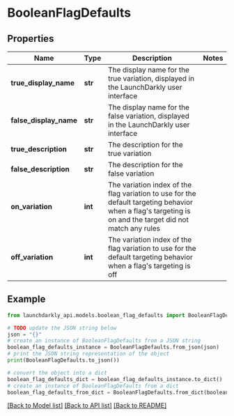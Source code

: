 # BooleanFlagDefaults


## Properties

Name | Type | Description | Notes
------------ | ------------- | ------------- | -------------
**true_display_name** | **str** | The display name for the true variation, displayed in the LaunchDarkly user interface | 
**false_display_name** | **str** | The display name for the false variation, displayed in the LaunchDarkly user interface | 
**true_description** | **str** | The description for the true variation | 
**false_description** | **str** | The description for the false variation | 
**on_variation** | **int** | The variation index of the flag variation to use for the default targeting behavior when a flag&#39;s targeting is on and the target did not match any rules | 
**off_variation** | **int** | The variation index of the flag variation to use for the default targeting behavior when a flag&#39;s targeting is off | 

## Example

```python
from launchdarkly_api.models.boolean_flag_defaults import BooleanFlagDefaults

# TODO update the JSON string below
json = "{}"
# create an instance of BooleanFlagDefaults from a JSON string
boolean_flag_defaults_instance = BooleanFlagDefaults.from_json(json)
# print the JSON string representation of the object
print(BooleanFlagDefaults.to_json())

# convert the object into a dict
boolean_flag_defaults_dict = boolean_flag_defaults_instance.to_dict()
# create an instance of BooleanFlagDefaults from a dict
boolean_flag_defaults_from_dict = BooleanFlagDefaults.from_dict(boolean_flag_defaults_dict)
```
[[Back to Model list]](../README.md#documentation-for-models) [[Back to API list]](../README.md#documentation-for-api-endpoints) [[Back to README]](../README.md)


